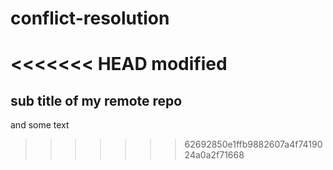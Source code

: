 # conflict-resolution

<<<<<<< HEAD
modified
=======
## sub title of my remote repo
and some text
>>>>>>> 62692850e1ffb9882607a4f7419024a0a2f71668
